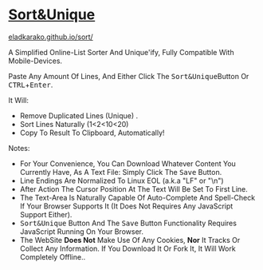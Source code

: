 <h1><a href="https://eladkarako.github.io/sort/">Sort&Unique</a></h1>

<a href="https://eladkarako.github.io/sort/">eladkarako.github.io/sort/</a>

A Simplified Online-List Sorter And Unique'ify,
Fully Compatible With Mobile-Devices.

Paste Any Amount Of Lines,
And Either Click The <kbd>Sort&amp;Unique</kbd>Button Or <kbd>CTRL</kbd>+<kbd>Enter</kbd>.

It Will:

- Remove Duplicated Lines (Unique) .
- Sort Lines Naturally (1<2<10<20)
- Copy To Result To Clipboard, Automatically!

Notes:

- For Your Convenience, You Can Download Whatever Content You Currently Have, As A Text File: Simply Click The <kbd>Save</kbd> Button.
- Line Endings Are Normalized To Linux EOL (a.k.a "LF" or "\n")
- After Action The Cursor Position At The Text Will Be Set To First Line.
- The Text-Area Is Naturally Capable Of Auto-Complete And Spell-Check If Your Browser Supports It (It Does Not Requires Any JavaScript Support Either).
- <kbd>Sort&amp;Unique</kbd> Button And The <kbd>Save</kbd> Button Functionality Requires JavaScript Running On Your Browser.
- The WebSite <strong>Does Not</strong> Make Use Of Any Cookies, <strong>Nor</strong> It Tracks Or Collect Any Information. If You Download It Or Fork It, It Will Work Completely Offline..


<!-- <sub><a target="_blank" href="https://paypal.me/e1adkarak0" rel="nofollow"><img src="https://www.paypalobjects.com/webstatic/mktg/Logo/pp-logo-100px.png" width="60" height="16" border="0" alt="PayPal Donation"></a></sub> -->
